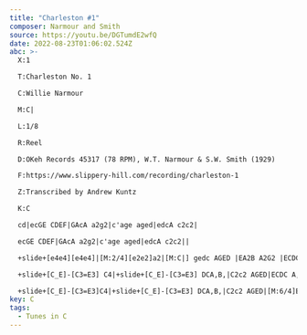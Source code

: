 ```yaml
---
title: "Charleston #1"
composer: Narmour and Smith
source: https://youtu.be/DGTumdE2wfQ
date: 2022-08-23T01:06:02.524Z
abc: >-
  X:1

  T:Charleston No. 1

  C:Willie Narmour

  M:C|

  L:1/8

  R:Reel

  D:OKeh Records 45317 (78 RPM), W.T. Narmour & S.W. Smith (1929)

  F:https://www.slippery-hill.com/recording/charleston-1

  Z:Transcribed by Andrew Kuntz

  K:C

  cd|ecGE CDEF|GAcA a2g2|c'age aged|edcA c2c2|

  ecGE CDEF|GAcA a2g2|c'age aged|edcA c2c2||

  +slide+[e4e4][e4e4]|[M:2/4][e2e2]a2|[M:C|] gedc AGED |EA2B A2G2 |ECDC A,C3|

  +slide+[C_E]-[C3=E3] C4|+slide+[C_E]-[C3=E3] DCA,B,|C2c2 AGED|ECDC A,C3|

  +slide+[C_E]-[C3=E3]C4|+slide+[C_E]-[C3=E3] DCA,B,|C2c2 AGED|[M:6/4]ECDC A,C3 C2||
key: C
tags:
  - Tunes in C
---
```

